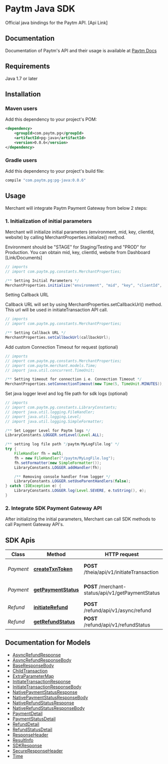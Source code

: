 # Paytm Java SDK

Official java bindings for the Paytm API.  [Api Link]

## Documentation

Documentation of Paytm's API and their usage is available at [Paytm Docs](https://developer.paytm.com/docs/)

## Requirements

Java 1.7 or later

## Installation

### Maven users

Add this dependency to your project's POM:

```xml
<dependency>
    <groupId>com.paytm.pg</groupId>
    <artifactId>pg-java</artifactId>
    <version>0.0.6</version>
</dependency>
```

### Gradle users

Add this dependency to your project's build file:

```groovy
compile "com.paytm.pg:pg-java:0.0.6"
```

## Usage

Merchant will integrate Paytm Payment Gateway from below 2 steps:


### 1. Initialization of initial parameters

Merchant will initialize initial parameters (environment, mid, key, clientId, website) by calling MerchantProperties.initialize() method.

Environment should be "STAGE" for Staging/Testing and "PROD" for Production.
You can obtain mid, key, clientId, website from Dashboard [Link/Documents]

```java
// imports
// import com.paytm.pg.constants.MerchantProperties;

/** Setting Initial Parameters */
MerchantProperties.initialize("environment", "mid", "key", "clientId", "website");
```

Setting Callback URL

Callback URL will set by using MerchantProperties.setCallbackUrl() method. This url will be used in initiateTransaction API call.

```java
// imports
// import com.paytm.pg.constants.MerchantProperties;

/** Setting Callback URL */
MerchantProperties.setCallbackUrl(callbackUrl);
```


Add custom Connection Timeout for request (optional)

```java
// imports
// import com.paytm.pg.constants.MerchantProperties;
// import com.paytm.merchant.models.Time;
// import java.util.concurrent.TimeUnit;

/** Setting timeout for connection i.e. Connection Timeout */
MerchantProperties.setConnectionTimeout(new Time(5, TimeUnit.MINUTES));
```

Set java logger level and log file path for sdk logs (optional)

```java
// imports
// import com.paytm.pg.constants.LibraryConstants;
// import java.util.logging.FileHandler;
// import java.util.logging.Level;
// import java.util.logging.SimpleFormatter;

/** Set Logger Level for Paytm logs */
LibraryConstants.LOGGER.setLevel(Level.ALL);

/** setting log file path "/paytm/MyLogFile.log" */
try {
	FileHandler fh = null;
	fh = new FileHandler("/paytm/MyLogFile.log");
	fh.setFormatter(new SimpleFormatter());
	LibraryConstants.LOGGER.addHandler(fh);

	/** Removing console handler from logger */
	LibraryConstants.LOGGER.setUseParentHandlers(false);
} catch (IOException e) {
	LibraryConstants.LOGGER.log(Level.SEVERE, e.toString(), e);
}
```


### 2. Integrate SDK Payment Gateway API

After initializing the initial parameters, Merchant can call SDK methods to call Payment Gateway API's.

## SDK Apis

Class | Method | HTTP request | Description
------------ | ------------- | ------------- | -------------
*Payment* | [**createTxnToken**](docs/Payment.md#createTxnToken) | **POST** /theia/api/v1/initiateTransaction | Create Transaction Token
*Payment* | [**getPaymentStatus**](docs/Payment.md#getPaymentStatus) | **POST** /merchant-status/api/v1/getPaymentStatus | Get Payment Status
*Refund* | [**initiateRefund**](docs/Refund.md#initiateRefund) | **POST** /refund/api/v1/async/refund | Initiate Refund
*Refund* | [**getRefundStatus**](docs/Refund.md#getRefundStatus) | **POST** /refund/api/v1/refundStatus | Get Refund Status


## Documentation for Models

 - [AsyncRefundResponse](docs/AsyncRefundResponse.md)
 - [AsyncRefundResponseBody](docs/AsyncRefundResponseBody.md)
 - [BaseResponseBody](docs/BaseResponseBody.md)
 - [ChildTransaction](docs/ChildTransaction.md)
 - [ExtraParameterMap](docs/ExtraParameterMap.md)
 - [InitiateTransactionResponse](docs/InitiateTransactionResponse.md)
 - [InitiateTransactionResponseBody](docs/InitiateTransactionResponseBody.md)
 - [NativePaymentStatusResponse](docs/NativePaymentStatusResponse.md)
 - [NativePaymentStatusResponseBody](docs/NativePaymentStatusResponseBody.md)
 - [NativeRefundStatusResponse](docs/NativeRefundStatusResponse.md)
 - [NativeRefundStatusResponseBody](docs/NativeRefundStatusResponseBody.md)
 - [PaymentDetail](docs/PaymentDetail.md)
 - [PaymentStatusDetail](docs/PaymentStatusDetail.md)
 - [RefundDetail](docs/RefundDetail.md)
 - [RefundStatusDetail](docs/RefundStatusDetail.md)
 - [ResponseHeader](docs/ResponseHeader.md)
 - [ResultInfo](docs/ResultInfo.md)
 - [SDKResponse](docs/SDKResponse.md)
 - [SecureResponseHeader](docs/SecureResponseHeader.md)
 - [Time](docs/Time.md)
